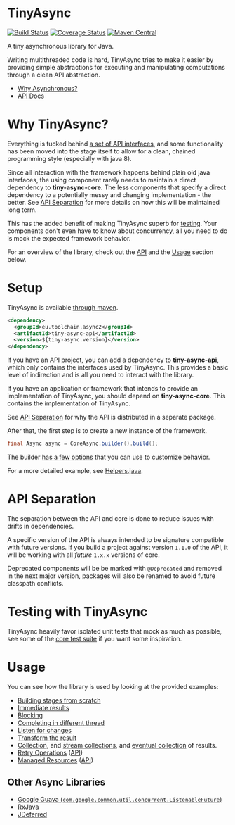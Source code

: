 # TinyAsync

[![Build Status][build-badge]][build]
[![Coverage Status][coveralls-badge]][coveralls]
[![Maven Central][maven-central-badge]][maven-central]

A tiny asynchronous library for Java.

Writing multithreaded code is hard, TinyAsync tries to make it easier by providing simple
abstractions for executing and manipulating computations through a clean API abstraction.

* [Why Asynchronous?](docs/why-async.md)
* [API Docs](https://udoprog.github.io/tiny-async-java/apidocs/latest/)

[build]: https://travis-ci.org/udoprog/tiny-async-java
[build-badge]: https://travis-ci.org/udoprog/tiny-async-java.svg?branch=master
[coveralls]: https://coveralls.io/r/udoprog/tiny-async-java?branch=master
[coveralls-badge]: https://coveralls.io/repos/udoprog/tiny-async-java/badge.svg?branch=master
[maven-central]: http://search.maven.org/#search%7Cga%7C1%7Cg%3A%22eu.toolchain.async2%22
[maven-central-badge]: https://maven-badges.herokuapp.com/maven-central/eu.toolchain.async2/tiny-async-api/badge.svg

# Why TinyAsync?

Everything is tucked behind [a set of API interfaces][api], and some functionality has been moved
into the stage itself to allow for a clean, chained programming style (especially with java 8).

Since all interaction with the framework happens behind plain old java interfaces, the using
component rarely needs to maintain a direct dependency to **tiny-async-core**. The less components
that specify a direct dependency to a potentially messy and changing implementation - the better.
See [API Separation](#api-separation) for more details on how this will be maintained long term.

This has the added benefit of making TinyAsync superb for [testing](#testing-with-tinyasync).
Your components don't even have to know about concurrency, all you need to do is mock the expected
framework behavior.

For an overview of the library, check out the [API][api] and the [Usage](#usage) section below.

[api]: /tiny-async-api/src/main/java/eu/toolchain/concurrent

# Setup

TinyAsync is available [through maven][maven].

```xml
<dependency>
  <groupId>eu.toolchain.async2</groupId>
  <artifactId>tiny-async-api</artifactId>
  <version>${tiny-async.version}</version>
</dependency>
```

If you have an API project, you can add a dependency to **tiny-async-api**, which only contains the
interfaces used by TinyAsync. This provides a basic level of indirection and is all you need to
interact with the library.

If you have an application or framework that intends to provide an implementation of TinyAsync, you
should depend on **tiny-async-core**.
This contains the implementation of TinyAsync.

See [API Separation](#api-separation) for why the API is distributed in a separate package.

After that, the first step is to create a new instance of the framework.

```java
final Async async = CoreAsync.builder().build();
```

The builder [has a few options][builder] that you can use to customize behavior.

For a more detailed example, see [Helpers.java][helpers].

[maven]: http://search.maven.org/#search%7Cga%7C1%7Cg%3A%22eu.toolchain.async%2
[builder]: https://udoprog.github.io/tiny-async-java/apidocs/latest/eu/toolchain/concurrent/CoreAsync.Builder.html
[helpers]: /tiny-async-examples/src/main/java/eu/toolchain/examples/helpers/Helpers.java

# API Separation

The separation between the API and core is done to reduce issues with drifts in dependencies.

A specific version of the API is always intended to be signature compatible with future versions.
If you build a project against version `1.1.0` of the API, it will be working with all _future_
`1.x.x` versions of core.

Deprecated components will be be marked with `@Deprecated` and removed in the next major version,
packages will also be renamed to avoid future classpath conflicts.

# Testing with TinyAsync

TinyAsync heavily favor isolated unit tests that mock as much as possible,
see some of the [core test suite][core-tests] if you want some
inspiration.

[core-tests]: /tiny-async-core/src/test/java/eu/toolchain/concurrent/

# Usage

You can see how the library is used by looking at the provided examples:

* [Building stages from scratch][stages-from-scratch]
* [Immediate results][immediate-results]
* [Blocking][blocking]
* [Completing in different thread][something-reckless]
* [Listen for changes][listen]
* [Transform the result][transform]
* [Collection][collect], and [stream collections][stream-collect], and
  [eventual collection][eventually-collect] of results.
* [Retry Operations][retry-it] ([API][retry-apidocs])
* [Managed Resources][managed-it] ([API][managed-apidocs])

[stages-from-scratch]: /tiny-async-examples/src/main/java/eu/toolchain/examples/FromScratch.java
[blocking]: /tiny-async-examples/src/main/java/eu/toolchain/examples/Blocking.java
[immediate-results]: /tiny-async-examples/src/main/java/eu/toolchain/examples/ImmediateResults.java
[something-reckless]: /tiny-async-examples/src/main/java/eu/toolchain/examples/SomethingReckless.java
[listen]: /tiny-async-examples/src/main/java/eu/toolchain/examples/Listen.java
[transform]: /tiny-async-examples/src/main/java/eu/toolchain/examples/Transform.java
[collect]: /tiny-async-examples/src/main/java/eu/toolchain/examples/Collect.java
[stream-collect]: /tiny-async-examples/src/main/java/eu/toolchain/examples/StreamCollect.java
[eventually-collect]: /tiny-async-examples/src/main/java/eu/toolchain/examples/EventuallyCollect.java
[retry-it]: /tiny-async-core/src/test/java/eu/toolchain/concurrent/RetryUntilResolvedIT.java
[retry-apidocs]: https://udoprog.github.io/tiny-async-java/apidocs/latest/eu/toolchain/concurrent/Async.html#retryUntilCompleted-java.util.concurrent.Callable-eu.toolchain.concurrent.RetryPolicy-
[managed-it]: /tiny-async-core/src/test/java/eu/toolchain/concurrent/ManagedIT.java
[managed-apidocs]: https://udoprog.github.io/tiny-async-java/apidocs/latest/eu/toolchain/concurrent/Managed.html

## Other Async Libraries

* [Google Guava (`com.google.common.util.concurrent.ListenableFuture`)](https://github.com/google/guava)
* [RxJava](https://github.com/ReactiveX/RxJava)
* [JDeferred](http://jdeferred.org/)
